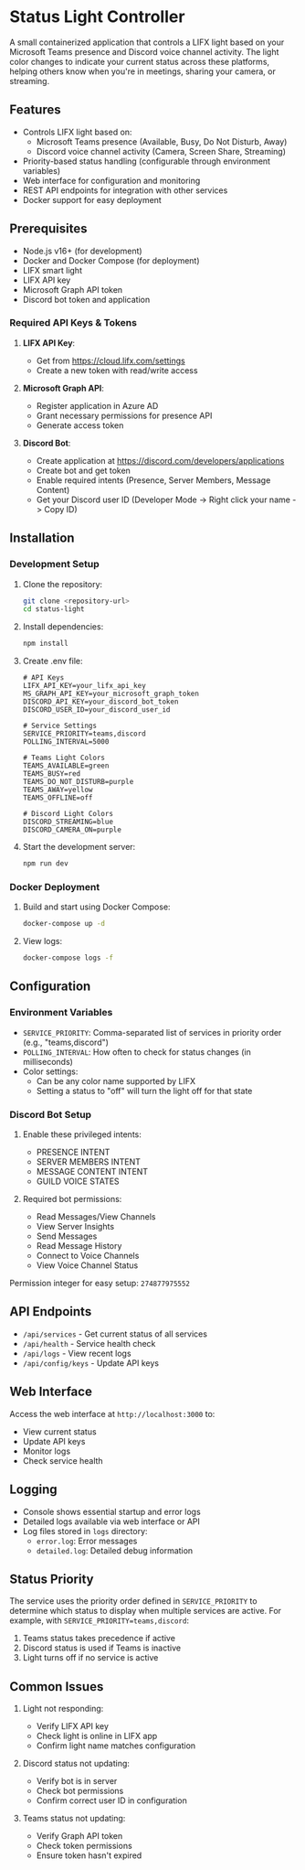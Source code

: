 # Status Light Controller

A small containerized application that controls a LIFX light based on your Microsoft Teams presence and Discord voice channel activity. The light color changes to indicate your current status across these platforms, helping others know when you're in meetings, sharing your camera, or streaming.

## Features

- Controls LIFX light based on:
  - Microsoft Teams presence (Available, Busy, Do Not Disturb, Away)
  - Discord voice channel activity (Camera, Screen Share, Streaming)
- Priority-based status handling (configurable through environment variables)
- Web interface for configuration and monitoring
- REST API endpoints for integration with other services
- Docker support for easy deployment

## Prerequisites

- Node.js v16+ (for development)
- Docker and Docker Compose (for deployment)
- LIFX smart light
- LIFX API key
- Microsoft Graph API token
- Discord bot token and application

### Required API Keys & Tokens

1. **LIFX API Key**:
   - Get from https://cloud.lifx.com/settings
   - Create a new token with read/write access

2. **Microsoft Graph API**:
   - Register application in Azure AD
   - Grant necessary permissions for presence API
   - Generate access token

3. **Discord Bot**:
   - Create application at https://discord.com/developers/applications
   - Create bot and get token
   - Enable required intents (Presence, Server Members, Message Content)
   - Get your Discord user ID (Developer Mode -> Right click your name -> Copy ID)

## Installation

### Development Setup

1. Clone the repository:
   ```bash
   git clone <repository-url>
   cd status-light
   ```

2. Install dependencies:
   ```bash
   npm install
   ```

3. Create .env file:
   ```env
   # API Keys
   LIFX_API_KEY=your_lifx_api_key
   MS_GRAPH_API_KEY=your_microsoft_graph_token
   DISCORD_API_KEY=your_discord_bot_token
   DISCORD_USER_ID=your_discord_user_id

   # Service Settings
   SERVICE_PRIORITY=teams,discord
   POLLING_INTERVAL=5000

   # Teams Light Colors
   TEAMS_AVAILABLE=green
   TEAMS_BUSY=red
   TEAMS_DO_NOT_DISTURB=purple
   TEAMS_AWAY=yellow
   TEAMS_OFFLINE=off

   # Discord Light Colors
   DISCORD_STREAMING=blue
   DISCORD_CAMERA_ON=purple
   ```

4. Start the development server:
   ```bash
   npm run dev
   ```

### Docker Deployment

1. Build and start using Docker Compose:
   ```bash
   docker-compose up -d
   ```

2. View logs:
   ```bash
   docker-compose logs -f
   ```

## Configuration

### Environment Variables

- `SERVICE_PRIORITY`: Comma-separated list of services in priority order (e.g., "teams,discord")
- `POLLING_INTERVAL`: How often to check for status changes (in milliseconds)
- Color settings:
  - Can be any color name supported by LIFX
  - Setting a status to "off" will turn the light off for that state

### Discord Bot Setup

1. Enable these privileged intents:
   - PRESENCE INTENT
   - SERVER MEMBERS INTENT
   - MESSAGE CONTENT INTENT
   - GUILD VOICE STATES

2. Required bot permissions:
   - Read Messages/View Channels
   - View Server Insights
   - Send Messages
   - Read Message History
   - Connect to Voice Channels
   - View Voice Channel Status

Permission integer for easy setup: `274877975552`

## API Endpoints

- `/api/services` - Get current status of all services
- `/api/health` - Service health check
- `/api/logs` - View recent logs
- `/api/config/keys` - Update API keys

## Web Interface

Access the web interface at `http://localhost:3000` to:
- View current status
- Update API keys
- Monitor logs
- Check service health

## Logging

- Console shows essential startup and error logs
- Detailed logs available via web interface or API
- Log files stored in `logs` directory:
  - `error.log`: Error messages
  - `detailed.log`: Detailed debug information

## Status Priority

The service uses the priority order defined in `SERVICE_PRIORITY` to determine which status to display when multiple services are active. For example, with `SERVICE_PRIORITY=teams,discord`:
1. Teams status takes precedence if active
2. Discord status is used if Teams is inactive
3. Light turns off if no service is active

## Common Issues

1. Light not responding:
   - Verify LIFX API key
   - Check light is online in LIFX app
   - Confirm light name matches configuration

2. Discord status not updating:
   - Verify bot is in server
   - Check bot permissions
   - Confirm correct user ID in configuration

3. Teams status not updating:
   - Verify Graph API token
   - Check token permissions
   - Ensure token hasn't expired
